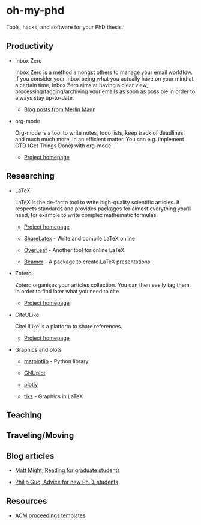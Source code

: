 oh-my-phd
=========

Tools, hacks, and software for your PhD thesis.

## Productivity

* Inbox Zero

  Inbox Zero is a method amongst others to manage your email
  workflow. If you consider your Inbox being what you actually have on
  your mind at a certain time, Inbox Zero aims at having a clear view,
  processing/tagging/archiving your emails as soon as possible in
  order to always stay up-to-date.

  * [Blog posts from Merlin Mann](http://www.43folders.com/izero)

* org-mode

  Org-mode is a tool to write notes, todo lists, keep track of
  deadlines, and much much more, in an efficient matter. You can
  e.g. implement GTD (Get Things Done) with org-mode.
  
  * [Project homepage](http://orgmode.org)

## Researching

* LaTeX
  
  LaTeX is the de-facto tool to write high-quality scientific
  articles.  It respects standards and provides packages for almost
  everything you'll need, for example to write complex mathematic
  formulas.

  * [Project homepage](http://www.latex-project.org)

  * [ShareLatex](https://www.sharelatex.com) - Write and compile LaTeX
    online

  * [OverLeaf](https://www.overleaf.com) - Another tool for online
    LaTeX

  * [Beamer](http://www.ctan.org/pkg/beamer) - A package to create
    LaTeX presentations
  
* Zotero
  
  Zotero organises your articles collection. You can then easily tag
  them, in order to find later what you need to cite.

  * [Project homepage](https://www.zotero.org)

* CiteULike
  
  CiteULike is a platform to share references.
  
  * [Project homepage](http://www.citeulike.org)
  
* Graphics and plots
  
  * [matplotlib](http://matplotlib.org) - Python library
  
  * [GNUplot](http://www.gnuplot.info)
  
  * [plotly](https://plot.ly)
  
  * [tikz](http://www.texample.net/tikz/) - Graphics in LaTeX

## Teaching

## Traveling/Moving

## Blog articles

* [Matt Might, Reading for graduate students](http://matt.might.net/articles/books-papers-materials-for-graduate-students/)

* [Philip Guo, Advice for new Ph.D. students](http://pgbovine.net/early-stage-PhD-advice.htm)

## Resources

* [ACM proceedings templates](http://www.acm.org/sigs/publications/proceedings-templates/)
